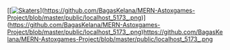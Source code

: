 [[[![Skaters](./public/images/screenshoot.PNG)](https://skaters-inifarhan.vercel.app/)](https://github.com/BagasKelana/MERN-Astoxgames-Project/blob/master/public/localhost_5173_.png)](https://github.com/BagasKelana/MERN-Astoxgames-Project/blob/master/public/localhost_5173_.png)https://github.com/BagasKelana/MERN-Astoxgames-Project/blob/master/public/localhost_5173_.png
